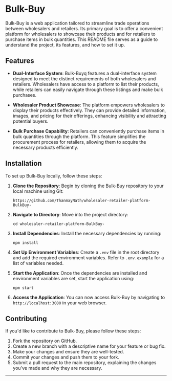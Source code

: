 # Bulk-Buy

Bulk-Buy is a web application tailored to streamline trade operations between wholesalers and retailers. Its primary goal is to offer a convenient platform for wholesalers to showcase their products and for retailers to purchase items in bulk quantities. This README file serves as a guide to understand the project, its features, and how to set it up.

## Features

- **Dual-Interface System**: Bulk-Buyq features a dual-interface system designed to meet the distinct requirements of both wholesalers and retailers. Wholesalers have access to a platform to list their products, while retailers can easily navigate through these listings and make bulk purchases.

- **Wholesaler Product Showcase**: The platform empowers wholesalers to display their products effectively. They can provide detailed information, images, and pricing for their offerings, enhancing visibility and attracting potential buyers.

- **Bulk Purchase Capability**: Retailers can conveniently purchase items in bulk quantities through the platform. This feature simplifies the procurement process for retailers, allowing them to acquire the necessary products efficiently.

## Installation

To set up Bulk-Buy locally, follow these steps:

1. **Clone the Repository**: Begin by cloning the Bulk-Buy repository to your local machine using Git:

    ```
    https://github.com/ThanmayNath/wholesaler-retailer-platform-BulkBuy-
    ```

2. **Navigate to Directory**: Move into the project directory:

    ```
    cd wholesaler-retailer-platform-BulkBuy-
    ```

3. **Install Dependencies**: Install the necessary dependencies by running:

    ```
    npm install
    ```

4. **Set Up Environment Variables**: Create a `.env` file in the root directory and add the required environment variables. Refer to `.env.example` for a list of variables needed.

5. **Start the Application**: Once the dependencies are installed and environment variables are set, start the application using:

    ```
    npm start
    ```

6. **Access the Application**: You can now access Bulk-Buy by navigating to `http://localhost:3000` in your web browser.

## Contributing

If you'd like to contribute to Bulk-Buy, please follow these steps:

1. Fork the repository on GitHub.
2. Create a new branch with a descriptive name for your feature or bug fix.
3. Make your changes and ensure they are well-tested.
4. Commit your changes and push them to your fork.
5. Submit a pull request to the main repository, explaining the changes you've made and why they are necessary.

---
